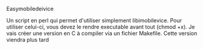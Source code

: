 Easymobiledeivice

Un script en perl qui permet d'utiliser simplement libimobilevice.
Pour utiliser celui-ci, vous devez le rendre executable avant tout (chmod +x).
Je vais créer une version en C à compiler via un fichier Makefile.
Cette version viendra plus tard
